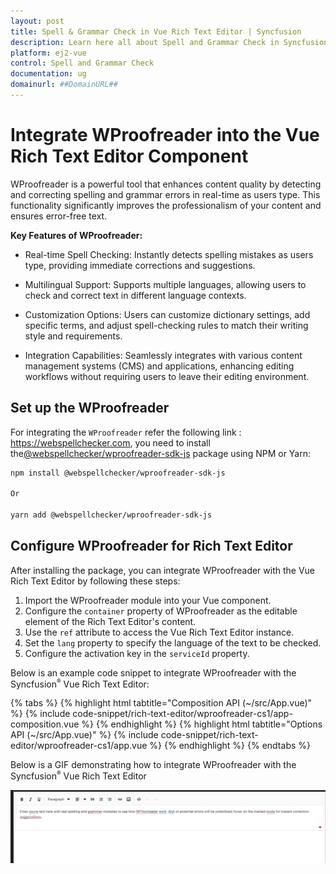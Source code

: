 ```yaml
---
layout: post
title: Spell & Grammar Check in Vue Rich Text Editor | Syncfusion
description: Learn here all about Spell and Grammar Check in Syncfusion Vue Rich Text Editor component of Syncfusion Essential JS 2 and more.
platform: ej2-vue
control: Spell and Grammar Check 
documentation: ug
domainurl: ##DomainURL##
---
```


# Integrate WProofreader into the Vue Rich Text Editor Component

WProofreader is a powerful tool that enhances content quality by detecting and correcting spelling and grammar errors in real-time as users type. This functionality significantly improves the professionalism of your content and ensures error-free text.

**Key Features of WProofreader:**

* Real-time Spell Checking: Instantly detects spelling mistakes as users type, providing immediate corrections and suggestions.

* Multilingual Support: Supports multiple languages, allowing users to check and correct text in different language contexts.

* Customization Options: Users can customize dictionary settings, add specific terms, and adjust spell-checking rules to match their writing style and requirements.

* Integration Capabilities: Seamlessly integrates with various content management systems (CMS) and applications, enhancing editing workflows without requiring users to leave their editing environment.

## Set up the WProofreader

For integrating the `WProofreader` refer the following link : https://webspellchecker.com, you need to install the[@webspellchecker/wproofreader-sdk-js](https://www.npmjs.com/package/@webspellchecker/wproofreader-sdk-js) package using NPM or Yarn:

```bash
npm install @webspellchecker/wproofreader-sdk-js

Or

yarn add @webspellchecker/wproofreader-sdk-js

```

## Configure WProofreader for Rich Text Editor

After installing the package, you can integrate WProofreader with the Vue Rich Text Editor by following these steps:

1. Import the WProofreader module into your Vue component.
2. Configure the `container` property of WProofreader as the editable element of the Rich Text Editor's content.
3. Use the `ref` attribute to access the Vue Rich Text Editor instance.
4. Set the `lang` property to specify the language of the text to be checked.
5. Configure the activation key in the `serviceId` property.

Below is an example code snippet to integrate WProofreader with the Syncfusion<sup style="font-size:70%">&reg;</sup> Vue Rich Text Editor:

{% tabs %}
{% highlight html tabtitle="Composition API (~/src/App.vue)" %}
{% include code-snippet/rich-text-editor/wproofreader-cs1/app-composition.vue %}
{% endhighlight %}
{% highlight html tabtitle="Options API (~/src/App.vue)" %}
{% include code-snippet/rich-text-editor/wproofreader-cs1/app.vue %}
{% endhighlight %}
{% endtabs %}

Below is a GIF demonstrating how to integrate WProofreader with the Syncfusion<sup style="font-size:70%">&reg;</sup> Vue Rich Text Editor

![WebSpellChecker](images/spell-grammar-check.gif)